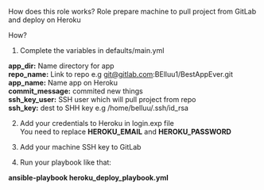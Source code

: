 How does this role works?
Role prepare machine to pull project from GitLab and deploy on Heroku

How?

1. Complete the variables in defaults/main.yml

<b>app_dir:</b> Name directory for app  
<b>repo_name:</b> Link to repo e.g git@gitlab.com:BElluu1/BestAppEver.git  
<b>app_name:</b> Name app on Heroku  
<b>commit_message:</b> commited new things  
<b>ssh_key_user:</b> SSH user which will pull project from repo  
  <b>ssh_key:</b> dest to SHH key e.g /home/belluu/.ssh/id_rsa  

2. Add your credentials to Heroku in login.exp file  
  You need to replace <b>HEROKU_EMAIL</b> and <b>HEROKU_PASSWORD</b>  

3. Add your machine SSH key to GitLab   

4. Run your playbook like that:  

<b>ansible-playbook heroku_deploy_playbook.yml</b>  
